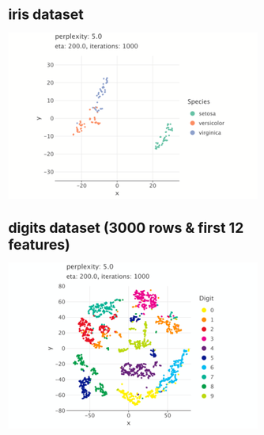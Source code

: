 # iris dataset
![](https://github.com/jslfree080/practicetsne/blob/main/src/main/kotlin/file/iris/iris.gif)

# digits dataset (3000 rows & first 12 features)
![](https://github.com/jslfree080/practicetsne/blob/main/src/main/kotlin/file/digits/digits.gif)